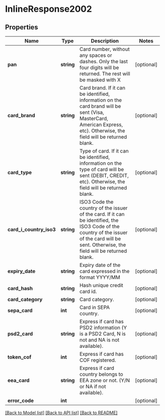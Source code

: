 # InlineResponse2002

## Properties
Name | Type | Description | Notes
------------ | ------------- | ------------- | -------------
**pan** | **string** | Card number, without any spaces or dashes. Only the last four digits will be returned. The rest will be masked with X | [optional] 
**card_brand** | **string** | Card brand. If it can be identified, information on the card brand will be sent (Visa, MasterCard, American Express, etc). Otherwise, the field will be returned blank. | [optional] 
**card_type** | **string** | Type of card. If it can be identified, information on the type of card will be sent (DEBIT, CREDIT, etc). Otherwise, the field will be returned blank. | [optional] 
**card_i_country_iso3** | **string** | ISO3 Code the country of the issuer of the card. If it can be identified, the ISO3 Code of the country of the issuer of the card will be sent. Otherwise, the field will be returned blank. | [optional] 
**expiry_date** | **string** | Expiry date of the card expressed in the format YYYY/MM | [optional] 
**card_hash** | **string** | Hash unique credit card id. | [optional] 
**card_category** | **string** | Card category. | [optional] 
**sepa_card** | **int** | Card in SEPA country. | [optional] 
**psd2_card** | **string** | Express if card has PSD2 information (Y is a PSD2 Card, N is not and NA is not available). | [optional] 
**token_cof** | **int** | Express if card has COF registered. | [optional] 
**eea_card** | **string** | Express if card country belongs to EEA zone or not. (Y/N or NA if not available). | [optional] 
**error_code** | **int** |  | [optional] 

[[Back to Model list]](../../README.md#documentation-for-models) [[Back to API list]](../../README.md#documentation-for-api-endpoints) [[Back to README]](../../README.md)

